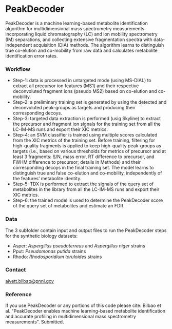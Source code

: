 # PeakDecoder

PeakDecoder is a machine learning-based metabolite identification algorithm for multidimensional mass spectrometry measurements incorporating liquid chromatography (LC) and ion mobility spectrometry (IM) separations, and collecting extensive fragmentation spectra with data-independent acquisition (DIA) methods. The algorithm learns to distinguish true co-elution and co-mobility from raw data and calculates metabolite identification error rates.

### Workflow

* Step-1: data is processed in untargeted mode (using MS-DIAL) to extract all precursor ion features (MS1) and their respective deconvoluted fragment ions (pseudo MS2) based on co-elution and co-mobility. 
* Step-2: a preliminary training set is generated by using the detected and deconvoluted peak-groups as targets and producing their corresponding decoys. 
* Step-3: targeted data extraction is performed (usig Skyline) to extract the precursor and fragment ion signals for the training set from all the LC-IM-MS runs and export their XIC metrics. 
* Step-4: an SVM classifier is trained using multiple scores calculated from the XIC metrics of the training set. Before training, filtering for high-quality fragments is applied to keep high-quality peak-groups as targets (i.e., based on various thresholds for metrics of precursor and at least 3 fragments: S/N, mass error, RT difference to precursor, and FWHM difference to precursor; details in Methods) and their corresponding decoys in the final training set. The model learns to distinguish true and false co-elution and co-mobility, independently of the features’ metabolite identity. 
* Step-5: TDX is performed to extract the signals of the query set of metabolites in the library from all the LC-IM-MS runs and export their XIC metrics. 
* Step-6: the trained model is used to determine the PeakDecoder score of the query set of metabolites and estimate an FDR.


### Data

The 3 subfolder contain input and output files to run the PeakDecoder steps for the synthetic biology datasets:
* Asper: *Aspergillus pseudoterreus* and *Aspergillus niger* strains
* Pput: *Pseudomonas putida* strains
* Rhodo: *Rhodosporidium toruloides* strains

### Contact

aivett.bilbao@pnnl.gov

### Reference

If you use PeakDecoder or any portions of this code please cite: Bilbao et al. "PeakDecoder enables machine learning-based metabolite identification and accurate profiling in multidimensional mass spectrometry measurements". Submitted.
